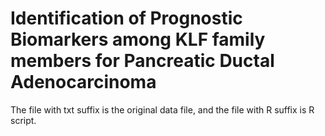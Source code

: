 # Identification of Prognostic Biomarkers among KLF family members for Pancreatic Ductal Adenocarcinoma
The file with txt suffix is the original data file, and the file with R suffix is R script.
